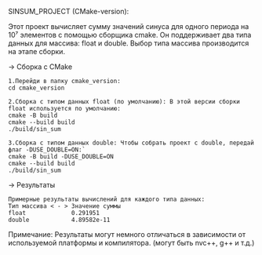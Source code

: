 SINSUM_PROJECT (CMake-version):

Этот проект вычисляет сумму значений синуса для одного периода на 10⁷ элементов с помощью сборщика cmake. 
Он поддерживает два типа данных для массива: float и double. 
Выбор типа массива производится на этапе сборки.

-> Сборка с CMake

    1.Перейди в папку cmake_version:
    cd cmake_version

    2.Сборка с типом данных float (по умолчанию): В этой версии сборки float используется по умолчанию:
    cmake -B build
    cmake --build build
    ./build/sin_sum

    3.Сборка с типом данных double: Чтобы собрать проект с double, передай флаг -DUSE_DOUBLE=ON:`
    cmake -B build -DUSE_DOUBLE=ON
    cmake --build build
    ./build/sin_sum

-> Результаты

    Примерные результаты вычислений для каждого типа данных:
    Тип массива	< - > Значение суммы
    float             0.291951
    double	          4.89582e-11

Примечание: Результаты могут немного отличаться в зависимости от используемой платформы и компилятора.
(могут быть nvc++, g++ и т.д.)